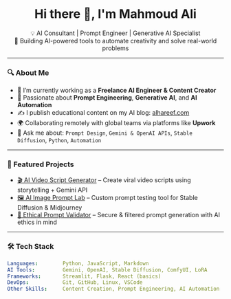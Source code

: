 <h1 align="center">Hi there 👋, I'm Mahmoud Ali</h1>

<p align="center">
  💡 AI Consultant | Prompt Engineer | Generative AI Specialist<br>
  🚀 Building AI-powered tools to automate creativity and solve real-world problems
</p>

---

### 🔍 About Me

- 🔭 I’m currently working as a **Freelance AI Engineer & Content Creator**
- 🧠 Passionate about **Prompt Engineering**, **Generative AI**, and **AI Automation**
- ✍️ I publish educational content on my AI blog: [alhareef.com](https://www.alhareef.com)
- 🌍 Collaborating remotely with global teams via platforms like **Upwork**
- 💬 Ask me about: `Prompt Design`, `Gemini & OpenAI APIs`, `Stable Diffusion`, `Python`, `Automation`

---

### 🚀 Featured Projects

- [🎬 AI Video Script Generator](https://github.com/mahmoudali002/ai-video-script-generator) – Create viral video scripts using storytelling + Gemini API  
- [🖼️ AI Image Prompt Lab]([https://github.com/...](https://github.com/Mahmoudali002/AI-Image-Prompt-Lab)) – Custom prompt testing tool for Stable Diffusion & Midjourney  
- [🔐 Ethical Prompt Validator](https://github.com/...) – Secure & filtered prompt generation with AI ethics in mind  

---

### 🛠️ Tech Stack

```yaml
Languages:        Python, JavaScript, Markdown  
AI Tools:         Gemini, OpenAI, Stable Diffusion, ComfyUI, LoRA  
Frameworks:       Streamlit, Flask, React (basics)  
DevOps:           Git, GitHub, Linux, VSCode  
Other Skills:     Content Creation, Prompt Engineering, AI Automation  
